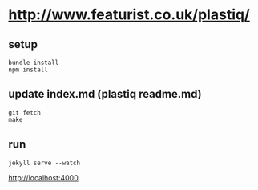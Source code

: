 # http://www.featurist.co.uk/plastiq/

## setup

    bundle install
    npm install

## update index.md (plastiq readme.md)

    git fetch
    make

## run

    jekyll serve --watch

[http://localhost:4000](http://localhost:4000)
